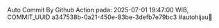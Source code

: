 Auto Commit By Github Action pada: 2025-07-01 19:47:00 WIB, COMMIT_UUID a347538b-0a21-450e-83be-3defb7e79bc3 #autohijau🗿
